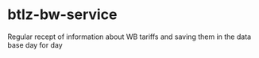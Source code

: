 # btlz-bw-service
Regular recept of information about WB tariffs and saving them in the data base day for day
